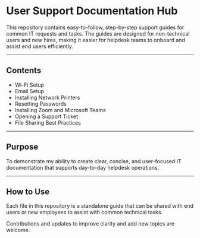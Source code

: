 # User Support Documentation Hub

This repository contains easy-to-follow, step-by-step support guides for common IT requests and tasks. The guides are designed for non-technical users and new hires, making it easier for helpdesk teams to onboard and assist end users efficiently.

---

## Contents

- Wi-Fi Setup  
- Email Setup  
- Installing Network Printers  
- Resetting Passwords  
- Installing Zoom and Microsoft Teams  
- Opening a Support Ticket  
- File Sharing Best Practices  

---

## Purpose

To demonstrate my ability to create clear, concise, and user-focused IT documentation that supports day-to-day helpdesk operations.

---

## How to Use

Each file in this repository is a standalone guide that can be shared with end users or new employees to assist with common technical tasks.

Contributions and updates to improve clarity and add new topics are welcome.
